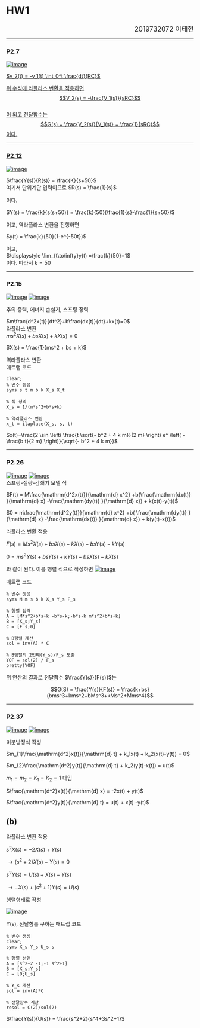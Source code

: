 # HW1

<div align="right"><font size="4">2019732072 이태현</font></div>


---

### P2.7

<a href="https://imgbb.com/"><img src="https://i.ibb.co/0FjdCyM/image.png" alt="image" border="0">

$v_2(t) = -v_1(t) \int_0^t \frac{dt}{RC}$

위 수식에 라플라스 변환을 적용하면  
$$V_2(s) = -\frac{V_1(s)}{sRC}$$  
이 되고 전달함수는  
$$G(s) = \frac{V_2(s)}{V_1(s)} = \frac{1}{sRC}$$
이다.

---

### P2.12


<a href="https://imgbb.com/"><img src="https://i.ibb.co/gjN66C5/image.png" alt="image" border="0"></a>

$\frac{Y(s)}{R(s)} = \frac{K}{s+50}$  
여기서 단위계단 입력이므로
$R(s) = \frac{1}{s}$

이다.

$Y(s) = \frac{k}{s(s+50)} = \frac{k}{50}(\frac{1}{s}-\frac{1}{s+50})$

이고, 역라플라스 변환을 진행하면

$y(t) = \frac{k}{50}(1-e^{-50t})$

이고,  
$\displaystyle \lim_{t\to\infty}y(t) =\frac{k}{50}=1$  
이다. 따라서 $k = 50$

---

### P2.15

<a href="https://imgbb.com/"><img src="https://i.ibb.co/YbCsrmR/image.png" alt="image" border="0"></a>
<a href="https://imgbb.com/"><img src="https://i.ibb.co/xhn645B/image.png" alt="image" border="0"></a>
  
추의 중력, 에너지 손실기, 스프링 장력

$m\frac{d^2x(t)}{dt^2}+b\frac{dx(t)}{dt}+kx(t)=0$  
라플라스 변환  
$ms^2X(s)+bsX(s)+kX(s) = 0$

$X(s) = \frac{1}{ms^2 + bs + k}$

역라플라스 변환  
매트랩 코드

```
clear;
% 변수 생성
syms s t m b k X_s X_t

% 식 정의
X_s = 1/(m*s^2+b*s+k)

% 역라플라스 변환
x_t = ilaplace(X_s, s, t)
```


$x(t)=\frac{2 \sin \left( \frac{t \sqrt{- b^2 + 4 k m}}{2 m} \right) e^ \left( -\frac{b t}{2 m} \right)}{\sqrt{- b^2 + 4 k m}}$

---

### P2.26


<a href="https://imgbb.com/"><img src="https://i.ibb.co/t4T6DNh/image.png" alt="image" border="0"></a>
<a href="https://imgbb.com/"><img src="https://i.ibb.co/n12tVx0/image.png" alt="image" border="0"></a>  
스프링-질량-감쇄기 모델 식

$F(t) = M\frac{\mathrm{d^2x(t)}}{\mathrm{d} x^2} +b(\frac{\mathrm{dx(t)} }{\mathrm{d} x} -\frac{\mathrm{dy(t)} }{\mathrm{d} x}) + k(x(t)-y(t))$

$0 = m\frac{\mathrm{d^2y(t)}}{\mathrm{d} x^2} +b( \frac{\mathrm{dy(t)} }{\mathrm{d} x} -\frac{\mathrm{dx(t)} }{\mathrm{d} x}) + k(y(t)-x(t))$

라플라스 변환 적용

$F(s) = Ms^2X(s) +bsX(s) + kX(s) - bsY(s) - kY(s)$

$0 = ms^2Y(s) +bsY(s) + kY(s) - bsX(s) - kX(s)$

와 같이 된다. 이를 행렬 식으로 작성하면
<a href="https://imgbb.com/"><img src="https://i.ibb.co/WyWdhW8/image.png" alt="image" border="0"></a>  

  
매트랩 코드

```
% 변수 생성
syms M m s b k X_s Y_s F_s

% 행렬 입력
A = [M*s^2+b*s+k -b*s-k;-b*s-k m*s^2+b*s+k]
B = [X_s;Y_s]
C = [F_s;0]

% B행렬 계산
sol = inv(A) * C

% B행렬의 2번째(Y_s)/F_s 도출
YOF = sol(2) / F_s
pretty(YOF)
```


위 연산의 결과로 전달함수 $\frac{Y(s)}{F(s)}$는


$$G(S) = \frac{Y(s)}{F(s)} = \frac{k+bs}{bms^3+kms^2+bMs^3+kMs^2+Mms^4}$$

---

### P2.37

<a href="https://imgbb.com/"><img src="https://i.ibb.co/zZm3CrB/image.png" alt="image" border="0"></a>
<a href="https://imgbb.com/"><img src="https://i.ibb.co/YdMFrKB/image.png" alt="image" border="0"></a>

미분방정식 작성

$m_{1}\frac{\mathrm{d^2}x(t)}{\mathrm{d} t} + k_1x(t) + k_2(x(t)-y(t)) = 0$

$m_{2}\frac{\mathrm{d^2}y(t)}{\mathrm{d} t} + k_2(y(t)-x(t)) = u(t)$

$m_1 = m_2 = K_1 = K_2 = 1$ 대입

$\frac{\mathrm{d^2}x(t)}{\mathrm{d} x} = -2x(t) + y(t)$

$\frac{\mathrm{d^2}y(t)}{\mathrm{d} t} = u(t) + x(t) -y(t)$


## (b)

라플라스 변환 적용

$s^2X(s) = -2X(s) + Y(s)$

$\to (s^2+2)X(s) - Y(s) = 0$

$s^2Y(s) = U(s) + X(s) - Y(s)$

$\to -X(s) + (s^2 + 1)Y(s) = U(s)$

행렬형태로 작성

<a href="https://imgbb.com/"><img src="https://i.ibb.co/x341QyK/image.png" alt="image" border="0"></a>

Y(s), 전달함를 구하는 매트랩 코드

```
% 변수 생성
clear;
syms X_s Y_s U_s s

% 행렬 선언
A = [s^2+2 -1;-1 s^2+1]
B = [X_s;Y_s]
C = [0;U_s]

% Y_s 계산
sol = inv(A)*C

% 전달함수 계산
resol = C(2)/sol(2)

```

$\frac{Y(s)}{U(s)} = \frac{s^2+2}{s^4+3s^2+1}$
